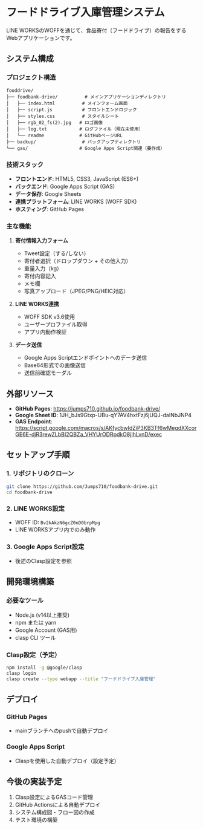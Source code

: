 # フードドライブ入庫管理システム

LINE WORKSのWOFFを通じて、食品寄付（フードドライブ）の報告をするWebアプリケーションです。

## システム構成

### プロジェクト構造
```
fooddrive/
├── foodbank-drive/          # メインアプリケーションディレクトリ
│   ├── index.html          # メインフォーム画面
│   ├── script.js           # フロントエンドロジック
│   ├── styles.css          # スタイルシート
│   ├── rgb_02_fs(2).jpg   # ロゴ画像
│   ├── log.txt            # ログファイル（現在未使用）
│   └── readme             # GitHubページURL
├── backup/                 # バックアップディレクトリ
└── gas/                   # Google Apps Script関連（要作成）
```

### 技術スタック
- **フロントエンド**: HTML5, CSS3, JavaScript (ES6+)
- **バックエンド**: Google Apps Script (GAS)
- **データ保存**: Google Sheets
- **連携プラットフォーム**: LINE WORKS (WOFF SDK)
- **ホスティング**: GitHub Pages

### 主な機能
1. **寄付情報入力フォーム**
   - Tweet設定（する/しない）
   - 寄付者選択（ドロップダウン + その他入力）
   - 重量入力（kg）
   - 寄付内容記入
   - メモ欄
   - 写真アップロード（JPEG/PNG/HEIC対応）

2. **LINE WORKS連携**
   - WOFF SDK v3.6使用
   - ユーザープロファイル取得
   - アプリ内動作検証

3. **データ送信**
   - Google Apps Scriptエンドポイントへのデータ送信
   - Base64形式での画像送信
   - 送信前確認モーダル

## 外部リソース

- **GitHub Pages**: https://jumps710.github.io/foodbank-drive/
- **Google Sheet ID**: 1JH_bJs9Gtxp-UBu-qY7AV4hxtFzj6jUQJ-daINbJNP4
- **GAS Endpoint**: https://script.google.com/macros/s/AKfycbwIdZiP3KB3Tf6wMegdXXcorGE6E-djR3rewZLbBI2QBZa_VHYUrODRpdkO8jIhLvnD/exec

## セットアップ手順

### 1. リポジトリのクローン
```bash
git clone https://github.com/Jumps710/foodbank-drive.git
cd foodbank-drive
```

### 2. LINE WORKS設定
- WOFF ID: `Bv2kAkzN6gcZ0nD0brpMpg`
- LINE WORKSアプリ内でのみ動作

### 3. Google Apps Script設定
- 後述のClasp設定を参照

## 開発環境構築

### 必要なツール
- Node.js (v14以上推奨)
- npm または yarn
- Google Account (GAS用)
- clasp CLI ツール

### Clasp設定（予定）
```bash
npm install -g @google/clasp
clasp login
clasp create --type webapp --title "フードドライブ入庫管理"
```

## デプロイ

### GitHub Pages
- mainブランチへのpushで自動デプロイ

### Google Apps Script
- Claspを使用した自動デプロイ（設定予定）

## 今後の実装予定
1. Clasp設定によるGASコード管理
2. GitHub Actionsによる自動デプロイ
3. システム構成図・フロー図の作成
4. テスト環境の構築